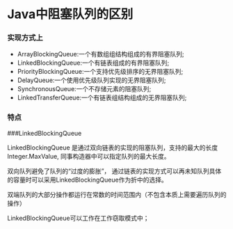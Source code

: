 # Java中阻塞队列的区别

### 实现方式上

- ArrayBlockingQueue:一个有数组组结构组成的有界阻塞队列;
- LinkedBlockingQueue:一个有链表组成的有界阻塞队列;
- PriorityBlockingQueue:一个支持优先级排序的无界阻塞队列;
- DelayQueue:一个使用优先级队列实现的无界阻塞队列;
- SynchronousQueue:一个不存储元素的阻塞队列;
- LinkedTransferQueue:一个有链表组结构组成的无界阻塞队列;

### 特点



###LinkedBlockingQueue

LinkedBlockingQueue 是通过双向链表的实现的阻塞队列，支持的最大的长度Integer.MaxValue, 	同事构造器中可以指定队列的最大长度。

双向队列避免了队列的“过度的膨胀”， 通过链表的实现方式可以再未知队列具体的容量时可以采用LinkedBlockingQueue作为折中的选择。

双端队列的大部分操作都运行在常数的时间范围内（不包含本质上需要遍历队列的操作）

LinkedBlockingQueue可以工作在工作窃取模式中；